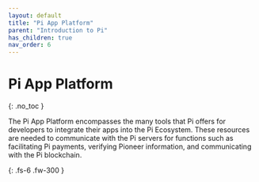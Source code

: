 ```yaml
---
layout: default
title: "Pi App Platform"
parent: "Introduction to Pi"
has_children: true
nav_order: 6
---
```


# Pi App Platform
{: .no_toc }

The Pi App Platform encompasses the many tools that Pi offers for developers to integrate their apps into the Pi Ecosystem. These resources are needed to communicate with the Pi servers for functions such as facilitating Pi payments, verifying Pioneer information, and communicating with the Pi blockchain.

{: .fs-6 .fw-300 }

